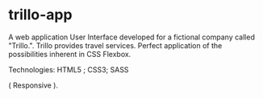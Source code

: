 # trillo-app

A web application User Interface developed for a fictional company called "Trillo.". Trillo provides travel services. Perfect application of the possibilities inherent in CSS Flexbox.

Technologies: HTML5 ; CSS3; SASS

( Responsive ).